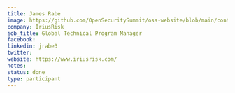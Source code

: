 ```yaml
---
title: James Rabe
image: https://github.com/OpenSecuritySummit/oss-website/blob/main/content/participant/images/Rabe.jpg?raw=true
company: IriusRisk
job_title: Global Technical Program Manager
facebook:
linkedin: jrabe3
twitter: 
website: https://www.iriusrisk.com/
notes:
status: done
type: participant
---
```

